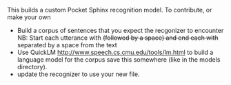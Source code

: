 This builds a custom Pocket Sphinx recognition model. To contribute, or make your own

- Build a corpus of sentences that you expect the recgonizer to encounter
  NB: Start each utterance with <s> (followed by a space) and end each with </s> separated by a space from the text
- Use QuickLM http://www.speech.cs.cmu.edu/tools/lm.html to build a language model for the corpus
  save this somewhere (like in the models directory).
- update the recognizer to use your new file. 


